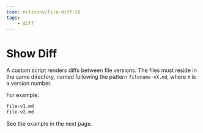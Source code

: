 ```yaml
---
icon: octicons/file-diff-16
tags:
    - diff
---
```


# Show Diff

A custom script renders diffs between file versions. The files must reside in
the same directory, named following the pattern `filename-vX.md`, where `X` is a
version number.

For example:

```bash
file-v1.md
file-v2.md
```

See the example in the next page.
